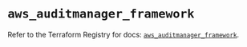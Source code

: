# `aws_auditmanager_framework`

Refer to the Terraform Registry for docs: [`aws_auditmanager_framework`](https://registry.terraform.io/providers/hashicorp/aws/5.94.1/docs/resources/auditmanager_framework).
